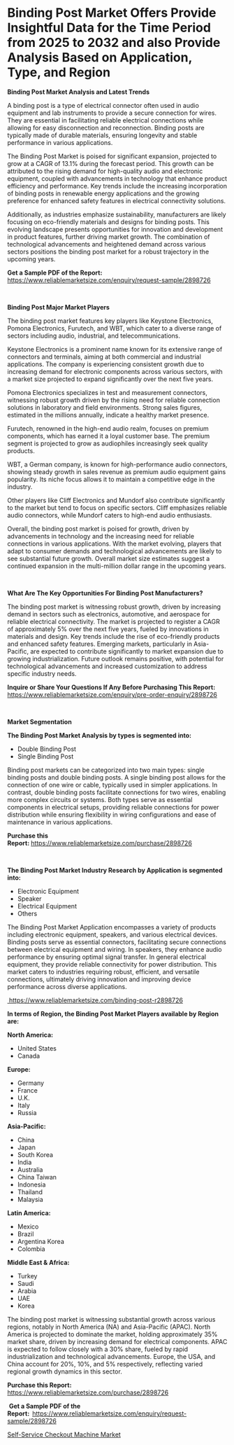 <p><h1>Binding Post Market Offers Provide Insightful Data for the Time Period from 2025 to 2032 and also Provide Analysis Based on Application, Type, and Region</h1></p><p><strong>Binding Post Market Analysis and Latest Trends</strong></p>
<p><p>A binding post is a type of electrical connector often used in audio equipment and lab instruments to provide a secure connection for wires. They are essential in facilitating reliable electrical connections while allowing for easy disconnection and reconnection. Binding posts are typically made of durable materials, ensuring longevity and stable performance in various applications.</p><p>The Binding Post Market is poised for significant expansion, projected to grow at a CAGR of 13.1% during the forecast period. This growth can be attributed to the rising demand for high-quality audio and electronic equipment, coupled with advancements in technology that enhance product efficiency and performance. Key trends include the increasing incorporation of binding posts in renewable energy applications and the growing preference for enhanced safety features in electrical connectivity solutions. </p><p>Additionally, as industries emphasize sustainability, manufacturers are likely focusing on eco-friendly materials and designs for binding posts. This evolving landscape presents opportunities for innovation and development in product features, further driving market growth. The combination of technological advancements and heightened demand across various sectors positions the binding post market for a robust trajectory in the upcoming years.</p></p>
<p><strong>Get a Sample PDF of the Report:&nbsp;</strong> <a href="https://www.reliablemarketsize.com/enquiry/request-sample/2898726?utm_campaign=2457&utm_medium=2&utm_source=Github&utm_content=ia&utm_term=15032025&utm_id=binding-post">https://www.reliablemarketsize.com/enquiry/request-sample/2898726</a></p>
<p>&nbsp;</p>
<p><strong>Binding Post Major Market Players</strong></p>
<p><p>The binding post market features key players like Keystone Electronics, Pomona Electronics, Furutech, and WBT, which cater to a diverse range of sectors including audio, industrial, and telecommunications. </p><p>Keystone Electronics is a prominent name known for its extensive range of connectors and terminals, aiming at both commercial and industrial applications. The company is experiencing consistent growth due to increasing demand for electronic components across various sectors, with a market size projected to expand significantly over the next five years.</p><p>Pomona Electronics specializes in test and measurement connectors, witnessing robust growth driven by the rising need for reliable connection solutions in laboratory and field environments. Strong sales figures, estimated in the millions annually, indicate a healthy market presence.</p><p>Furutech, renowned in the high-end audio realm, focuses on premium components, which has earned it a loyal customer base. The premium segment is projected to grow as audiophiles increasingly seek quality products.</p><p>WBT, a German company, is known for high-performance audio connectors, showing steady growth in sales revenue as premium audio equipment gains popularity. Its niche focus allows it to maintain a competitive edge in the industry.</p><p>Other players like Cliff Electronics and Mundorf also contribute significantly to the market but tend to focus on specific sectors. Cliff emphasizes reliable audio connectors, while Mundorf caters to high-end audio enthusiasts.</p><p>Overall, the binding post market is poised for growth, driven by advancements in technology and the increasing need for reliable connections in various applications. With the market evolving, players that adapt to consumer demands and technological advancements are likely to see substantial future growth. Overall market size estimates suggest a continued expansion in the multi-million dollar range in the upcoming years.</p></p>
<p>&nbsp;</p>
<p><strong>What Are The Key Opportunities For Binding Post Manufacturers?</strong></p>
<p><p>The binding post market is witnessing robust growth, driven by increasing demand in sectors such as electronics, automotive, and aerospace for reliable electrical connectivity. The market is projected to register a CAGR of approximately 5% over the next five years, fueled by innovations in materials and design. Key trends include the rise of eco-friendly products and enhanced safety features. Emerging markets, particularly in Asia-Pacific, are expected to contribute significantly to market expansion due to growing industrialization. Future outlook remains positive, with potential for technological advancements and increased customization to address specific industry needs.</p></p>
<p><strong>Inquire or Share Your Questions If Any Before Purchasing This Report:</strong> <a href="https://www.reliablemarketsize.com/enquiry/pre-order-enquiry/2898726?utm_campaign=2457&utm_medium=2&utm_source=Github&utm_content=ia&utm_term=15032025&utm_id=binding-post">https://www.reliablemarketsize.com/enquiry/pre-order-enquiry/2898726</a></p>
<p>&nbsp;</p>
<p><strong>Market Segmentation</strong></p>
<p><strong>The Binding Post Market Analysis by types is segmented into:</strong></p>
<p><ul><li>Double Binding Post</li><li>Single Binding Post</li></ul></p>
<p><p>Binding post markets can be categorized into two main types: single binding posts and double binding posts. A single binding post allows for the connection of one wire or cable, typically used in simpler applications. In contrast, double binding posts facilitate connections for two wires, enabling more complex circuits or systems. Both types serve as essential components in electrical setups, providing reliable connections for power distribution while ensuring flexibility in wiring configurations and ease of maintenance in various applications.</p></p>
<p><strong>Purchase this Report:&nbsp;</strong><a href="https://www.reliablemarketsize.com/purchase/2898726?utm_campaign=2457&utm_medium=2&utm_source=Github&utm_content=ia&utm_term=15032025&utm_id=binding-post">https://www.reliablemarketsize.com/purchase/2898726</a></p>
<p>&nbsp;</p>
<p><strong>The Binding Post Market Industry Research by Application is segmented into:</strong></p>
<p><ul><li>Electronic Equipment</li><li>Speaker</li><li>Electrical Equipment</li><li>Others</li></ul></p>
<p><p>The Binding Post Market Application encompasses a variety of products including electronic equipment, speakers, and various electrical devices. Binding posts serve as essential connectors, facilitating secure connections between electrical equipment and wiring. In speakers, they enhance audio performance by ensuring optimal signal transfer. In general electrical equipment, they provide reliable connectivity for power distribution. This market caters to industries requiring robust, efficient, and versatile connections, ultimately driving innovation and improving device performance across diverse applications.</p></p>
<p><a href="https://www.reliablemarketsize.com/binding-post-r2898726?utm_campaign=2457&utm_medium=2&utm_source=Github&utm_content=ia&utm_term=15032025&utm_id=binding-post">&nbsp;https://www.reliablemarketsize.com/binding-post-r2898726</a></p>
<p><strong>In terms of Region, the Binding Post Market Players available by Region are:</strong></p>
<p>
    <p> <strong> North America: </strong>
        <ul>
            <li>United States</li>
            <li>Canada</li>
        </ul>
        </p> 
    <p> <strong> Europe: </strong>
        <ul>
            <li>Germany</li>
            <li>France</li>
            <li>U.K.</li>
            <li>Italy</li>
            <li>Russia</li>
        </ul>
        </p> 
    <p> <strong> Asia-Pacific: </strong>
        <ul>
            <li>China</li>
            <li>Japan</li>
            <li>South Korea</li>
            <li>India</li>
            <li>Australia</li>
            <li>China Taiwan</li>
            <li>Indonesia</li>
            <li>Thailand</li>
            <li>Malaysia</li>
        </ul>
        </p> 
    <p> <strong> Latin America: </strong>
        <ul>
            <li>Mexico</li>
            <li>Brazil</li>
            <li>Argentina Korea</li>
            <li>Colombia</li>
        </ul>
        </p> 
    <p> <strong> Middle East & Africa: </strong>
        <ul>
            <li>Turkey</li>
            <li>Saudi</li>
            <li>Arabia</li>
            <li>UAE</li>
            <li>Korea</li>
        </ul>
    </p>
    </p>
<p><p>The binding post market is witnessing substantial growth across various regions, notably in North America (NA) and Asia-Pacific (APAC). North America is projected to dominate the market, holding approximately 35% market share, driven by increasing demand for electrical components. APAC is expected to follow closely with a 30% share, fueled by rapid industrialization and technological advancements. Europe, the USA, and China account for 20%, 10%, and 5% respectively, reflecting varied regional growth dynamics in this sector.</p></p>
<p><strong>Purchase this Report: </strong><a href="https://www.reliablemarketsize.com/purchase/2898726?utm_campaign=2457&utm_medium=2&utm_source=Github&utm_content=ia&utm_term=15032025&utm_id=binding-post">https://www.reliablemarketsize.com/purchase/2898726</a></p>
<p>&nbsp;<strong>Get a Sample PDF of the Report:&nbsp;&nbsp;</strong><a href="https://www.reliablemarketsize.com/enquiry/request-sample/2898726?utm_campaign=2457&utm_medium=2&utm_source=Github&utm_content=ia&utm_term=15032025&utm_id=binding-post">https://www.reliablemarketsize.com/enquiry/request-sample/2898726</a></p>
<p><strong></strong></p>
<p><p><a href="https://github.com/cheryjhonson/Market-Research-Report-List-1/blob/main/self-service-checkout-machine-market.md?utm_campaign=2457&utm_medium=2&utm_source=Github&utm_content=ia&utm_term=15032025&utm_id=binding-post">Self-Service Checkout Machine Market</a></p></p>